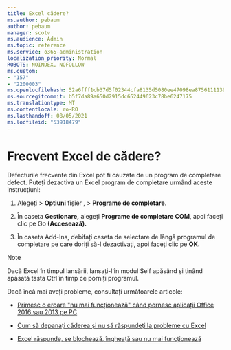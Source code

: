 ```yaml
---
title: Excel cădere?
ms.author: pebaum
author: pebaum
manager: scotv
ms.audience: Admin
ms.topic: reference
ms.service: o365-administration
localization_priority: Normal
ROBOTS: NOINDEX, NOFOLLOW
ms.custom:
- "157"
- "2200003"
ms.openlocfilehash: 52a6fff1cb37d5f02344cfa8135d5080ee47098ea87561111390acaf4201b30d
ms.sourcegitcommit: b5f7da89a650d2915dc652449623c78be6247175
ms.translationtype: MT
ms.contentlocale: ro-RO
ms.lasthandoff: 08/05/2021
ms.locfileid: "53918479"
---
```

# <a name="frequent-excel-crashes"></a>Frecvent Excel de cădere?

Defecturile frecvente din Excel pot fi cauzate de un program de completare defect. Puteți dezactiva un Excel program de completare urmând aceste instrucțiuni:
  
1. Alegeți  \> **Opțiuni** fișier , \> **Programe de completare**.

2. În caseta **Gestionare,** alegeți **Programe de completare COM**, apoi faceți clic pe Go **(Accesează).**

3. În caseta Add-Ins, debifați caseta de selectare de lângă programul de completare pe care doriți să-l dezactivați, apoi faceți clic pe **OK.**

> [!NOTE]
> Dacă Excel în timpul lansării, lansați-l în modul Seif apăsând și ținând apăsată tasta Ctrl în timp ce porniți programul.
  
Dacă încă mai aveți probleme, consultați următoarele articole:
  
- [Primesc o eroare "nu mai funcționează" când pornesc aplicații Office 2016 sau 2013 pe PC](https://support.office.com/article/52bd7985-4e99-4a35-84c8-2d9b8301a2fa.aspx)

- [Cum să depanați căderea și nu să răspundeți la probleme cu Excel](https://support.microsoft.com/help/2758592/how-to-troubleshoot-crashing-and-not-responding-issues-with-excel)

- [Excel răspunde, se blochează, îngheață sau nu mai funcționează](https://support.office.com/article/37e7d3c9-9e84-40bf-a805-4ca6853a1ff4.aspx)
